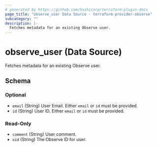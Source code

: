 ```yaml
---
# generated by https://github.com/hashicorp/terraform-plugin-docs
page_title: "observe_user Data Source - terraform-provider-observe"
subcategory: ""
description: |-
  Fetches metadata for an existing Observe user.
---
```


# observe_user (Data Source)

Fetches metadata for an existing Observe user.



<!-- schema generated by tfplugindocs -->
## Schema

### Optional

- `email` (String) User Email. Either `email` or `id` must be provided.
- `id` (String) User ID. Either `email` or `id` must be provided.

### Read-Only

- `comment` (String) User comment.
- `oid` (String) The Observe ID for user.


